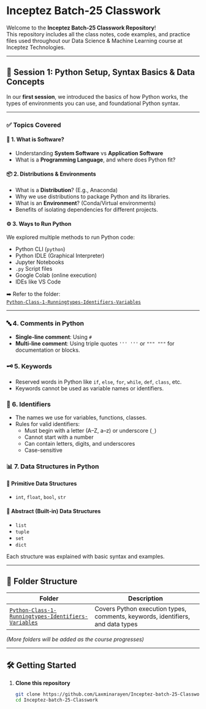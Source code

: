 # Inceptez Batch-25 Classwork

Welcome to the **Inceptez Batch-25 Classwork Repository**!  
This repository includes all the class notes, code examples, and practice files used throughout our Data Science & Machine Learning course at Inceptez Technologies.

---

## 📅 Session 1: Python Setup, Syntax Basics & Data Concepts

In our **first session**, we introduced the basics of how Python works, the types of environments you can use, and foundational Python syntax.

---

### ✅ Topics Covered

#### 🧠 1. What is Software?
- Understanding **System Software** vs **Application Software**
- What is a **Programming Language**, and where does Python fit?

#### 📦 2. Distributions & Environments
- What is a **Distribution**? (E.g., Anaconda)
- Why we use distributions to package Python and its libraries.
- What is an **Environment**? (Conda/Virtual environments)
- Benefits of isolating dependencies for different projects.

#### ⚙️ 3. Ways to Run Python
We explored multiple methods to run Python code:
- Python CLI (`python`)
- Python IDLE (Graphical Interpreter)
- Jupyter Notebooks
- `.py` Script files
- Google Colab (online execution)
- IDEs like VS Code

➡️ Refer to the folder:  
[`Python-Class-1-Runningtypes-Identifiers-Variables`](./Python-Class-1-Runningtypes-Identifiers-Variables)

---

### 🔤 4. Comments in Python
- **Single-line comment**: Using `#`
- **Multi-line comment**: Using triple quotes `''' '''` or `""" """` for documentation or blocks.

### 🗝️ 5. Keywords
- Reserved words in Python like `if`, `else`, `for`, `while`, `def`, `class`, etc.
- Keywords cannot be used as variable names or identifiers.

### 🪪 6. Identifiers
- The names we use for variables, functions, classes.
- Rules for valid identifiers:
  - Must begin with a letter (A–Z, a–z) or underscore (`_`)
  - Cannot start with a number
  - Can contain letters, digits, and underscores
  - Case-sensitive

### 📊 7. Data Structures in Python

#### 🔹 Primitive Data Structures
- `int`, `float`, `bool`, `str`

#### 🔸 Abstract (Built-in) Data Structures
- `list`
- `tuple`
- `set`
- `dict`

Each structure was explained with basic syntax and examples.

---

## 📂 Folder Structure

| Folder | Description |
|--------|-------------|
| [`Python-Class-1-Runningtypes-Identifiers-Variables`](./Python-Class-1-Runningtypes-Identifiers-Variables) | Covers Python execution types, comments, keywords, identifiers, and data types |

*(More folders will be added as the course progresses)*

---

## 🛠 Getting Started

1. **Clone this repository**
   ```bash
   git clone https://github.com/Laxminarayen/Inceptez-batch-25-Classwork.git
   cd Inceptez-batch-25-Classwork
